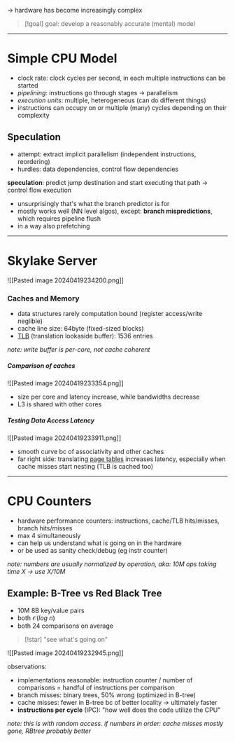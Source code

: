 -> hardware has become increasingly complex

>[!goal] goal: develop a reasonably accurate (mental) model

----
# Simple CPU Model

- clock rate: clock cycles per second, in each multiple instructions can be started
- *pipelining*: instructions go through stages -> parallelism
- *execution units*: multiple, heterogeneous (can do different things)
- instructions can occupy on or multiple (many) cycles depending on their complexity
## Speculation

- attempt: extract implicit parallelism (independent instructions, reordering)
- hurdles: data dependencies, control flow dependencies

**speculation**: predict jump destination and start executing that path -> control flow execution
- unsurprisingly that's what the branch predictor is for
- mostly works well (NN level algos), except: **branch mispredictions**, which requires pipeline flush
- in a way also prefetching

----
# Skylake Server

![[Pasted image 20240419234200.png]]
### Caches and Memory

- data structures rarely computation bound (register access/write neglible)
- cache line size: 64byte (fixed-sized blocks)
- [TLB](https://en.wikipedia.org/wiki/Translation_lookaside_buffer) (translation lookaside buffer): 1536 entries

*note: write buffer is per-core, not cache coherent*
##### Comparison of caches

![[Pasted image 20240419233354.png]]

- size per core and latency increase, while bandwidths decrease
- L3 is shared with other cores
##### Testing Data Access Latency

![[Pasted image 20240419233911.png]]

- smooth curve bc of associativity and other caches
- far right side: translating [page tables](https://en.wikipedia.org/wiki/Page_table) increases latency, especially when cache misses start nesting (TLB is cached too)

----
# CPU Counters

- hardware performance counters: instructions, cache/TLB hits/misses, branch hits/misses
- max 4 simultaneously
- can help us understand what is going on in the hardware
- or be used as sanity check/debug (eg instr counter)

*note: numbers are usually normalized by operation, aka: 10M ops taking time X -> use X/10M*

## Example: B-Tree vs Red Black Tree

- 10M 8B key/value pairs
- both $\mathcal{O}(log\> n)$
- both 24 comparisons on average

>[!star] "see what's going on"

![[Pasted image 20240419232945.png]]

observations:
- implementations reasonable: instruction counter / number of comparisons = handful of instructions per comparison
- branch misses: binary trees, 50% wrong (optimized in B-tree)
- cache misses: fewer in B-tree bc of better locality -> ultimately faster
- **instructions per cycle** (IPC): "how well does the code utilize the CPU"

*note: this is with random access. if numbers in order: cache misses mostly gone, RBtree probably better*